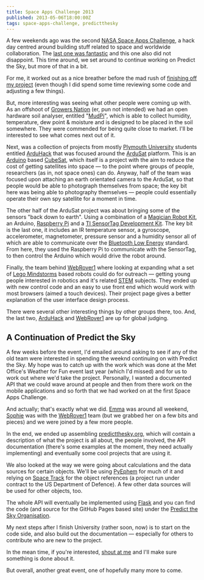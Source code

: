 ```yaml
---
title: Space Apps Challenge 2013
published: 2013-05-06T18:00:00Z
tags: space-apps-challenge, predictthesky
---
```


A few weekends ago was the second [NASA Space Apps Challenge][], a hack day centred
around building stuff related to space and worldwide collaboration. The
[last one was fantastic][last] and this one also did not disappoint. This time 
around, we set around to continue working on Predict the Sky, but more of that in a 
bit.

For me, it worked out as a nice breather before the mad rush of [finishing off my
project][dissertation] (even though I did spend some time reviewing some code and
adjusting a few things).

But, more interesting was seeing what other people were coming up with. As an
offshoot of [Growers Nation][] (er, pun not intended) we had an open hardware soil
analyser, entitled "[MudPi][]", which is able to collect humidity, temperature,
dew point & moisture and is designed to be placed in the soil somewhere. They were
commended for being quite close to market. I'll be interested to see what comes
next out of it.

Next, was a collection of projects from mostly [Plymouth University][] students
entitled [ArduHack][] that was focused around the [ArduSat][] platform. This is an
[Arduino][] based [CubeSat][], which itself is a project with the aim to reduce the
cost of getting satellites into space &mdash; to the point where groups of people,
researchers (as in, not space ones) can do. Anyway, half of the team was focused
upon attaching an earth orientated camera to the ArduSat, so that people would be
able to photograph themselves from space; the key bit here was being able to
photography themselves &mdash; people could essentially operate their own spy
satellite for a moment in time.

The other half of the ArduSat project was about bringing some of the sensors "back
down to earth". Using a combination of a [Magician Robot Kit][], an Arduino, 
[Raspberry Pi][] and a [TI SensorTag Development Kit][]. The key bit is the last one,
it includes an IR temperature sensor, a gyroscope, accelerometer, magnetometer,
pressure sensor and a humidity sensor all of which are able to communicate over the
[Bluetooth Low Energy][] standard. From here, they used the Raspberry Pi to
communicate with the SensorTag, to then control the Arduino which would drive the
robot around.

Finally, the team behind [WebRover1][] where looking at expanding what a set of
[Lego Mindstorms][] based robots could do for outreach &mdash; getting young people
interested in robotics and it's related [STEM][] subjects. They ended up with new
control code and an easy to use front end which would work with most browsers
(aimed a touch devices). Their project page gives a better explanation of the user
interface design process.

There were several other interesting things by other groups there, too. And, the last 
two, [ArduHack][] and [WebRover1][] are up for global judging.

## A Continuation of Predict the Sky

A few weeks before the event, I'd emailed around asking to see if any of the old
team were interested in spending the weeknd continuing on with Predict the Sky. My
hope was to catch up with the work which was done at the Met Office's Weather for
Fun event last year (which I'd missed) and for us to work out where we'd take the
project. Personally, I wanted a documented API that we could wave around at people
and then from there work on the mobile applications and so forth that we had worked
on at the first Space Apps Challenge.

And actually; that's exactly what we did. [Emma][] was around all weekend, [Sophie][]
was with the [WebRover1][] team (but we grabbed her on a few bits and pieces) and we
were joined by a few more people.

In the end, we ended up assembling [predictthesky.org][pts], which will contain a
description of what the project is all about, the people involved, the API
documentation (there's some examples at the moment, they need actually implementing)
and eventually some cool projects that are using it.

We also looked at the way we were going about calculations and the data sources for
certain objects. We'll be using [PyEphem][] for much of it and relying on [Space Track][]
for the object references (a project run under contract to the US Department of
Defence). A few other data sources will be used for other objects, too.

The whole API will eventually be implemented using [Flask][] and you can find the
code (and source for the GitHub Pages based site) under the [Predict the Sky 
Organisation][].

My next steps after I finish University (rather soon, now) is to start on the code
side, and also build out the documentation &mdash; especially for others to
contribute who are new to the project.

In the mean time, if you're interested, [shout at me](/about) and I'll make sure
something is done about it.

But overall, another great event, one of hopefully many more to come.

[NASA Space Apps Challenge]: http://spaceappschallenge.org/
[last]: /posts/nasa-space-apps-challenge-predict-the-sky.html
[dissertation]: /posts/final-year-project-over.html
[Growers Nation]: http://www.growers-nation.org/
[MudPi]: http://spaceappschallenge.org/project/mudpi
[Plymouth University]: http://plymouth.ac.uk/
[ArduHack]: http://spaceappschallenge.org/project/arduhack/
[ArduSat]: http://www.kickstarter.com/projects/575960623/ardusat-your-arduino-experiment-in-space
[Arduino]: http://arduino.cc/
[CubeSat]: http://www.cubesat.org/
[Magician Robot Kit]: https://www.sparkfun.com/products/10825
[Raspberry Pi]: http://www.raspberrypi.org/
[TI SensorTag Development Kit]: http://www.ti.com/tool/cc2541dk-sensor
[Bluetooth Low Energy]: http://en.wikipedia.org/wiki/Bluetooth_low_energy
[WebRover1]: http://spaceappschallenge.org/project/webrover1/
[Lego Mindstorms]: http://mindstorms.lego.com/
[STEM]: http://en.wikipedia.org/wiki/STEM_fields
[Emma]: https://twitter.com/ehibling
[Sophie]: http://www.sophiedennis.co.uk/
[pts]: http://predictthesky.org/
[PyEphem]: http://rhodesmill.org/pyephem/
[Space Track]: https://www.space-track.org/
[Flask]: http://flask.pocoo.org/
[Predict the Sky Organisation]: https://github.com/PredictTheSky

